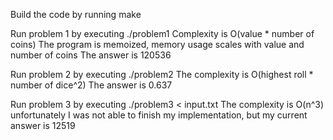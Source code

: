 Build the code by running make

Run problem 1 by executing ./problem1
Complexity is O(value * number of coins)
The program is memoized, memory usage scales with value and number of coins
The answer is 120536

Run problem 2 by executing ./problem2
The complexity is O(highest roll * number of dice^2)
The answer is 0.637

Run problem 3 by executing ./problem3 < input.txt
The complexity is O(n^3)
unfortunately I was not able to finish my implementation, but my current answer is 12519
